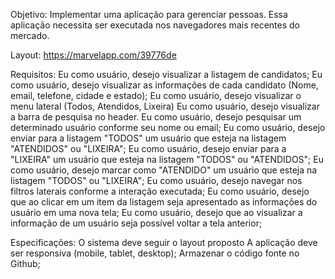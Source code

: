 
Objetivo:
Implementar uma aplicação para gerenciar pessoas. Essa aplicação necessita ser executada nos navegadores mais recentes do mercado.

Layout: https://marvelapp.com/39776de

Requisitos:
Eu como usuário, desejo visualizar a listagem de candidatos;
Eu como usuário, desejo visualizar as informações de cada candidato (Nome, email, telefone, cidade e estado);
Eu como usuário, desejo visualizar o menu lateral (Todos, Atendidos, Lixeira)
Eu como usuário, desejo visualizar a barra de pesquisa no header.
Eu como usuário, desejo pesquisar um determinado usuário conforme seu nome ou email;
Eu como usuário, desejo enviar para a listagem "TODOS" um usuário que esteja na listagem "ATENDIDOS" ou "LIXEIRA";
Eu como usuário, desejo enviar para a "LIXEIRA" um usuário que esteja na listagem "TODOS" ou "ATENDIDOS";
Eu como usuário, desejo marcar como "ATENDIDO" um usuário que esteja na listagem "TODOS" ou "LIXEIRA";
Eu como usuário, desejo navegar nos filtros laterais conforme a interação executada;
Eu como usuário, desejo que ao clicar em um item da listagem seja apresentado as informações do usuário em uma nova tela;
Eu como usuário, desejo que ao visualizar a informação de um usuário seja possível voltar a tela anterior;

Especificações:
O sistema deve seguir o layout proposto
A aplicação deve ser responsiva (mobile, tablet, desktop);
Armazenar o código fonte no Github;